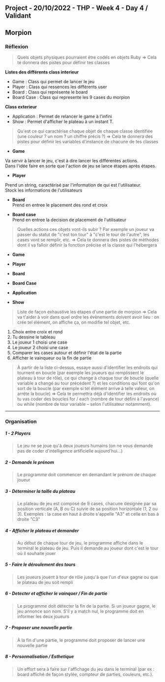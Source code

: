 ## Project - 20/10/2022 - THP - Week 4 - Day 4 / Validant

## Morpion
### Réflexion
> Quels objets physiques pourraient être codés en objets Ruby => Cela te donnera des pistes pour définir tes classes

**Listes des différents class interieur**
* Game :  Class qui permet de lancer le jeu
* Player : Class qui ressences les différents user
* Board : Class qui représente le board 
* Board Case : Class qui represente les 9 cases du morpion

**Class exterieur**
* Application : Permet de relancer le game à l'infini
* Show : Permet d'afficher le plateau à un instant T. 

> Qu'est ce qui caractérise chaque objet de chaque classe identifiée (une couleur ? un nom ? un chiffre précis ?) => Cela te donnera des pistes pour définir les variables d'instance de chacune de tes classes  

* **Game**  


Va servir à lancer le jeu, c'est à dire lancer les différentes actions.  
Dans l'idée faire en sorte que l'action de jeu se lance étapes après étapes.  

* **Player**  

Prend un string, caractérisé par l'information de qui est l'utilisateur.    
Stock les informations de l'utilisateurs

* **Board**  
Prend en entree le placement des rond et croix 

* **Board case**  
Prend en entree la decision de placement de l'utilisateur 


> Quelles actions ces objets vont-ils subir ? Par exemple un joueur va passer du statut de "c'est ton tour" à "c'est le tour de l'autre", les cases vont se remplir, etc. => Cela te donnera des pistes de méthodes dont il va falloir définir la fonction précise et la classe qui l'hébergera

* **Game**  

* **Player**   
* **Board**  
* **Board Case**   
* **Application**   
* **Show**   

> Liste de façon exhaustive les étapes d'une partie de morpion => Cela va t'aider à voir dans quel ordre les évènements doivent avoir lieu : on crée tel élément, on affiche ça, on modifie tel objet, etc.

1. Choix entre croix et rond  
2. Tu dessine le tableau
3. Le joueur 1 choisi une case  
4. Le joueur 2 choisi une case
5. Comparer les cases autour et définir l'état de la partie
6. Afficher le vainqueur ou la fin de partie

> À partir de la liste ci-dessus, essaye aussi d'identifier les endroits qui tournent en boucle (par exemple les joueurs qui remplissent le plateau à tour de rôle), ce qui change à chaque tour de boucle (quelle variable a changé au tour précédent ?) et les conditions qui font qu'on sort de la boucle (par exemple si tel élément arrive à telle valeur, on arrête la boucle) => Cela te permettra déjà d'identifier les endroits où tu vas coder des boucles for / each (nombre de tour défini à l'avance) ou while (nombre de tour variable – selon l'utilisateur notamment).


***
### Organisation

##### 1 - 2 Players
> Le jeu ne se joue qu'à deux joueurs humains (on ne vous demande pas de coder d'intelligence artificielle aujourd'hui…)

##### 2 - Demande le prénom
> Le programme doit commencer en demandant le prénom de chaque joueur

##### 3 - Déterminer la taille du plateau
> Le plateau de jeu est composé de 9 cases, chacune désignée par sa position verticale (A, B ou C) suivie de sa position horizontale (1, 2 ou 3). Exemples : la case en haut à droite s'appelle "A3" et celle en bas à droite "C3"

##### 4 - Afficher le plateau et demander
> Au début de chaque tour de jeu, le programme affiche dans le terminal le plateau de jeu. Puis il demande au joueur dont c'est le tour où il souhaite jouer 

##### 5 - Faire le déroulement des tours
> Les joueurs jouent à tour de rôle jusqu'à que l'un d'eux gagne ou que le plateau de jeu soit rempli

##### 6 - Detecter et afficher le vainquer / Fin de partie
> Le programme doit détecter la fin de la partie. Si un joueur gagne, le jeu annonce son nom. S'il y a match nul, le programme doit en informer les deux joueurs

##### 7 - Proposer une nouvelle partie
> À la fin d'une partie, le programme doit proposer de lancer une nouvelle partie

##### 8 - Personnalisation / Esthetique
> Un effort sera à faire sur l'affichage du jeu dans le terminal (par ex : board affiché de façon stylée, compteur de parties, couleurs, etc.).




